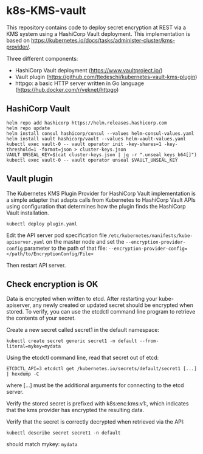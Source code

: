 # k8s-KMS-vault
This repository contains code to deploy secret encryption at REST via a KMS system using a HashiCorp Vault deployment.
This implementation is based on https://kubernetes.io/docs/tasks/administer-cluster/kms-provider/.

Three different components:
- HashiCorp Vault deployment (https://www.vaultproject.io/)
- Vault plugin (https://github.com/ttedeschi/kubernetes-vault-kms-plugin)
- httpgo: a basic HTTP server written in Go language (https://hub.docker.com/r/veknet/httpgo)

## HashiCorp Vault
```
helm repo add hashicorp https://helm.releases.hashicorp.com
helm repo update
helm install consul hashicorp/consul --values helm-consul-values.yaml
helm install vault hashicorp/vault --values helm-vault-values.yaml
kubectl exec vault-0 -- vault operator init -key-shares=1 -key-threshold=1 -format=json > cluster-keys.json
VAULT_UNSEAL_KEY=$(cat cluster-keys.json | jq -r ".unseal_keys_b64[]")
kubectl exec vault-0 -- vault operator unseal $VAULT_UNSEAL_KEY
```

## Vault plugin
The Kubernetes KMS Plugin Provider for HashiCorp Vault implementation is a simple adapter that adapts calls from Kubernetes to HashiCorp Vault APIs using configuration that determines how the plugin finds the HashiCorp Vault installation.

```kubectl deploy plugin.yaml```

Edit the API server pod specification file ```/etc/kubernetes/manifests/kube-apiserver.yaml``` on the master node and set the ```--encryption-provider-config``` parameter to the path of that file: ```--encryption-provider-config=</path/to/EncryptionConfig/File>```

Then restart API server.

## Check encryption is OK
Data is encrypted when written to etcd. After restarting your kube-apiserver, any newly created or updated secret should be encrypted when stored. To verify, you can use the etcdctl command line program to retrieve the contents of your secret.

Create a new secret called secret1 in the default namespace:
```
kubectl create secret generic secret1 -n default --from-literal=mykey=mydata
```
Using the etcdctl command line, read that secret out of etcd:
```
ETCDCTL_API=3 etcdctl get /kubernetes.io/secrets/default/secret1 [...] | hexdump -C
```
where [...] must be the additional arguments for connecting to the etcd server.

Verify the stored secret is prefixed with k8s:enc:kms:v1:, which indicates that the kms provider has encrypted the resulting data.

Verify that the secret is correctly decrypted when retrieved via the API:
```
kubectl describe secret secret1 -n default
```
should match mykey: ```mydata```

